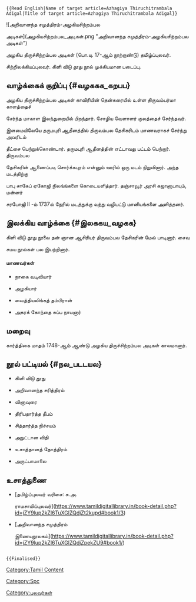 ```{=mediawiki}
{{Read English|Name of target article=Azhagiya Thiruchitrambala Adigal|Title of target article=Azhagiya Thiruchitrambala Adigal}}
```
![அறிவானந்த சமுத்திரம்-அழகியசிற்றம்பல
அடிகள்](அழகியசிற்றம்பல_அடிகள்.png "அறிவானந்த சமுத்திரம்-அழகியசிற்றம்பல அடிகள்")
அழகிய திருச்சிற்றம்பல அடிகள் (பொ.யு. 17-ஆம் நூற்றாண்டு) தமிழ்ப்புலவர்.
சிற்றிலக்கியப்புலவர். கிளி விடு தூது நூல் முக்கியமான படைப்பு.

## வாழ்க்கைக் குறிப்பு {#வழககக_கறபப}

அழகிய திருச்சிற்றம்பல அடிகள் காவிரியின் தென்கரையில் உள்ள திருவம்பர்மா காளத்தைச்
சேர்ந்த மாகாள இலந்துறையில் பிறந்தார். சோழிய வேளாளர் குலத்தைச் சேர்ந்தவர்.

இளமையிலேயே தருமபுரி ஆதீனத்தில் திருவம்பல தேசிகரிடம் மாணவராகச் சேர்ந்து அவரிடம்
தீட்சை பெற்றுக்கொண்டார். தருமபுரி ஆதீனத்தின் எட்டாவது பட்டம் பெற்றார். திருவம்பல
தேசிகரின் ஆணைப்படி சொர்க்கபுரம் என்னும் ஊரில் ஒரு மடம் நிறுவினார். அந்த மடத்திற்கு
பாபு சாகேப் ஏகோஜி நிலங்ங்களை கொடையளித்தார். தஞ்சாவூர் அரசி கஜானாபாயும், மன்னர்
சரபோஜி II -ம் 1737ல் நேரில் மடத்துக்கு வந்து வழிபட்டு மானியங்களை அளித்தனர்.

## இலக்கிய வாழ்க்கை {#இலககய_வழகக}

கிளி விடு தூது நூலை தன் ஞான ஆசிரியர் திருவம்பல தேசிகரின் மேல் பாடினார். சைவ
சமய நூல்கள் பல இயற்றினார்.

#### மாணவர்கள்

-   நாகை வடிவியார்
-   அழகியார்
-   வைத்தியலிங்கத் தம்பிரான்
-   அகரக் கோந்தை சுப்ப நாயனார்

## மறைவு

கார்த்திகை மாதம் 1748-ஆம் ஆண்டு அழகிய திருச்சிற்றம்பல அடிகள் காலமானார்.

## நூல் பட்டியல் {#நல_படடயல}

-   கிளி விடு தூது
-   அறிவானந்த சரித்திரம்
-   வினாவுரை
-   திரிபதார்த்த தீபம்
-   சித்தார்த்த நிச்சயம்
-   அநுட்டான விதி
-   உசாத்தானத் தோத்திரம்
-   அருட்பாமாலை

## உசாத்துணை

-   [தமிழ்ப்புலவர் வரிசை: சு.அ.
    ராமசாமிப்புலவர்](https://www.tamildigitallibrary.in/book-detail.php?id=jZY9lup2kZl6TuXGlZQdjZt2kupd#book1/3)
-   [அறிவானந்த சமுத்திரம்
    இணையநூலகம்](https://www.tamildigitallibrary.in/book-detail.php?id=jZY9lup2kZl6TuXGlZQdjZpekZU9#book1/)

```{=mediawiki}
{{Finalised}}
```
[Category:Tamil Content](Category:Tamil_Content "wikilink")
[Category:Spc](Category:Spc "wikilink")
[Category:புலவர்கள்](Category:புலவர்கள் "wikilink")
